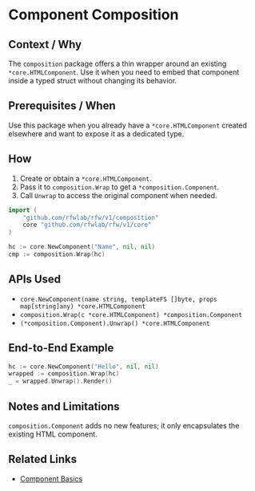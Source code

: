 # Component Composition

## Context / Why

The `composition` package offers a thin wrapper around an existing `*core.HTMLComponent`.
Use it when you need to embed that component inside a typed struct without changing its behavior.

## Prerequisites / When

Use this package when you already have a `*core.HTMLComponent` created elsewhere and want to expose it as a dedicated type.

## How

1. Create or obtain a `*core.HTMLComponent`.
2. Pass it to `composition.Wrap` to get a `*composition.Component`.
3. Call `Unwrap` to access the original component when needed.

```go
import (
    "github.com/rfwlab/rfw/v1/composition"
    core "github.com/rfwlab/rfw/v1/core"
)

hc := core.NewComponent("Name", nil, nil)
cmp := composition.Wrap(hc)
```

## APIs Used

- `core.NewComponent(name string, templateFS []byte, props map[string]any) *core.HTMLComponent`
- `composition.Wrap(c *core.HTMLComponent) *composition.Component`
- `(*composition.Component).Unwrap() *core.HTMLComponent`

## End-to-End Example

```go
hc := core.NewComponent("Hello", nil, nil)
wrapped := composition.Wrap(hc)
_ = wrapped.Unwrap().Render()
```

## Notes and Limitations

`composition.Component` adds no new features; it only encapsulates the existing HTML component.

## Related Links

- [Component Basics](./components-basics)

